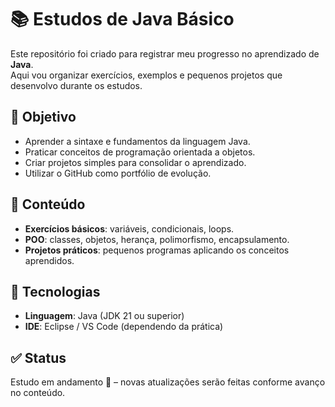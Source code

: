 # 📚 Estudos de Java Básico  

Este repositório foi criado para registrar meu progresso no aprendizado de **Java**.  
Aqui vou organizar exercícios, exemplos e pequenos projetos que desenvolvo durante os estudos.  

## 🎯 Objetivo  
- Aprender a sintaxe e fundamentos da linguagem Java.  
- Praticar conceitos de programação orientada a objetos.  
- Criar projetos simples para consolidar o aprendizado.  
- Utilizar o GitHub como portfólio de evolução.  

## 📂 Conteúdo  
- **Exercícios básicos**: variáveis, condicionais, loops.  
- **POO**: classes, objetos, herança, polimorfismo, encapsulamento.  
- **Projetos práticos**: pequenos programas aplicando os conceitos aprendidos.  

## 🚀 Tecnologias  
- **Linguagem**: Java (JDK 21 ou superior)  
- **IDE**: Eclipse / VS Code (dependendo da prática)  

## ✅ Status  
Estudo em andamento 🚧 – novas atualizações serão feitas conforme avanço no conteúdo.  
